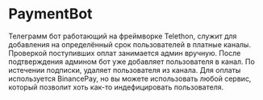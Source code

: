 # PaymentBot

Телеграмм бот работающий на фреймворке Telethon, служит для добавления на определённый срок пользователей в платные каналы.
Проверкой поступивших оплат занимается админ вручную. После подтверждения админом бот уже добавляет пользователя в канал. По истечении подписки, удаляет пользователя из канала.
Для оплаты используется BinancePay, но вы можете использовать любой сервис, который позволит хоть как-то индефицировать пользователя.
